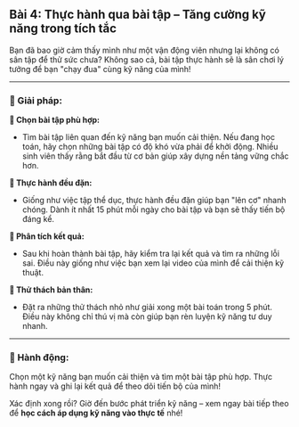 ## Bài 4: Thực hành qua bài tập – Tăng cường kỹ năng trong tích tắc

Bạn đã bao giờ cảm thấy mình như một vận động viên nhưng lại không có sân tập để thử sức chưa? Không sao cả, bài tập thực hành sẽ là sân chơi lý tưởng để bạn "chạy đua" cùng kỹ năng của mình!

---

### 📌 Giải pháp:

**🔹 Chọn bài tập phù hợp:**
- Tìm bài tập liên quan đến kỹ năng bạn muốn cải thiện. Nếu đang học toán, hãy chọn những bài tập có độ khó vừa phải để khởi động. Nhiều sinh viên thấy rằng bắt đầu từ cơ bản giúp xây dựng nền tảng vững chắc hơn.

**🔹 Thực hành đều đặn:**
- Giống như việc tập thể dục, thực hành đều đặn giúp bạn "lên cơ" nhanh chóng. Dành ít nhất 15 phút mỗi ngày cho bài tập và bạn sẽ thấy tiến bộ đáng kể.

**🔹 Phân tích kết quả:**
- Sau khi hoàn thành bài tập, hãy kiểm tra lại kết quả và tìm ra những lỗi sai. Điều này giống như việc bạn xem lại video của mình để cải thiện kỹ thuật.

**🔹 Thử thách bản thân:**
- Đặt ra những thử thách nhỏ như giải xong một bài toán trong 5 phút. Điều này không chỉ thú vị mà còn giúp bạn rèn luyện kỹ năng tư duy nhanh.

---

### 🚀 Hành động:

Chọn một kỹ năng bạn muốn cải thiện và tìm một bài tập phù hợp. Thực hành ngay và ghi lại kết quả để theo dõi tiến bộ của mình!

Xác định xong rồi? Giờ đến bước phát triển kỹ năng – xem ngay bài tiếp theo để **học cách áp dụng kỹ năng vào thực tế** nhé!